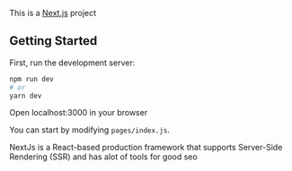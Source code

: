 This is a [Next.js](https://nextjs.org/) project 

## Getting Started

First, run the development server:

```bash
npm run dev
# or
yarn dev
```

Open localhost:3000 in your browser

You can start by modifying `pages/index.js`. 
 
  NextJs is a React-based production framework that supports Server-Side Rendering (SSR) and has alot of tools for good seo 
